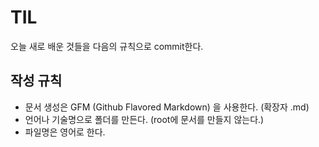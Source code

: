 # TIL
오늘 새로 배운 것들을 다음의 규칙으로 commit한다.

## 작성 규칙
- 문서 생성은 GFM (Github Flavored Markdown) 을 사용한다. (확장자 .md)
- 언어나 기술명으로 폴더를 만든다. (root에 문서를 만들지 않는다.)
- 파일명은 영어로 한다.
